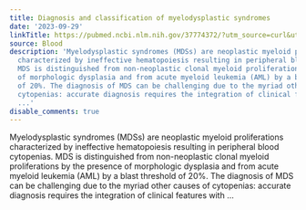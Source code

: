 ```yaml
---
title: Diagnosis and classification of myelodysplastic syndromes
date: '2023-09-29'
linkTitle: https://pubmed.ncbi.nlm.nih.gov/37774372/?utm_source=curl&utm_medium=rss&utm_campaign=journals&utm_content=7603509&fc=None&ff=20230930180810&v=2.17.9.post6+86293ac
source: Blood
description: 'Myelodysplastic syndromes (MDSs) are neoplastic myeloid proliferations
  characterized by ineffective hematopoiesis resulting in peripheral blood cytopenias.
  MDS is distinguished from non-neoplastic clonal myeloid proliferations by the presence
  of morphologic dysplasia and from acute myeloid leukemia (AML) by a blast threshold
  of 20%. The diagnosis of MDS can be challenging due to the myriad other causes of
  cytopenias: accurate diagnosis requires the integration of clinical features with
  ...'
disable_comments: true
---
```

Myelodysplastic syndromes (MDSs) are neoplastic myeloid proliferations characterized by ineffective hematopoiesis resulting in peripheral blood cytopenias. MDS is distinguished from non-neoplastic clonal myeloid proliferations by the presence of morphologic dysplasia and from acute myeloid leukemia (AML) by a blast threshold of 20%. The diagnosis of MDS can be challenging due to the myriad other causes of cytopenias: accurate diagnosis requires the integration of clinical features with ...